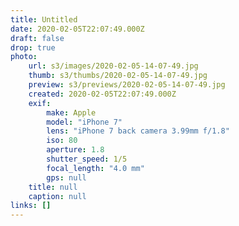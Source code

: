 ```yaml
---
title: Untitled
date: 2020-02-05T22:07:49.000Z
draft: false
drop: true
photo:
    url: s3/images/2020-02-05-14-07-49.jpg
    thumb: s3/thumbs/2020-02-05-14-07-49.jpg
    preview: s3/previews/2020-02-05-14-07-49.jpg
    created: 2020-02-05T22:07:49.000Z
    exif:
        make: Apple
        model: "iPhone 7"
        lens: "iPhone 7 back camera 3.99mm f/1.8"
        iso: 80
        aperture: 1.8
        shutter_speed: 1/5
        focal_length: "4.0 mm"
        gps: null
    title: null
    caption: null
links: []
---
```

